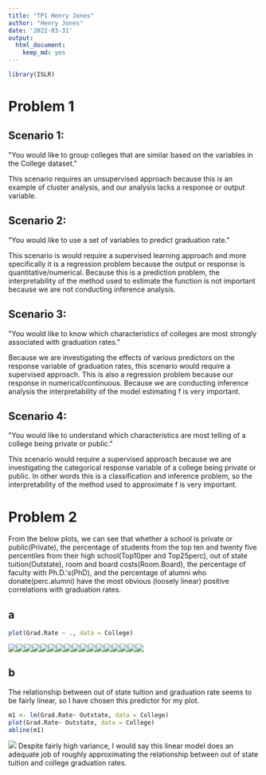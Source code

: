 ```yaml
---
title: "TP1 Henry Jones"
author: "Henry Jones"
date: '2022-03-31'
output: 
  html_document: 
    keep_md: yes
---
```





```r
library(ISLR)
```

# Problem 1

## Scenario 1:
"You would like to group colleges that are similar based on the variables in the College dataset."

This scenario requires an unsupervised approach because this is an example of cluster analysis, and our analysis lacks a response or output variable.

## Scenario 2: 
"You would like to use a set of variables to predict graduation rate."

This scenario is would require a supervised learning approach and more specifically it is a regression problem because the output or response is quantitative/numerical. Because this is a prediction problem, the interpretability of the method used to estimate the function is not important because we are not conducting inference analysis.

## Scenario 3:
"You would like to know which characteristics of colleges are most strongly associated with graduation rates."

Because we are investigating the effects of various predictors on the response variable of graduation rates, this scenario would require a supervised approach. This is also a regression problem because our response in numerical/continuous. Because we are conducting inference analysis the interpretability of the model estimating f is very important. 

## Scenario 4:
"You would like to understand which characteristics are most telling of a college being private or public."

This scenario would require a supervised approach because we are investigating the categorical response variable of a college being private or public. In other words this is a classification and inference problem, so the interpretability of the method used to approximate f is very important.

# Problem 2


From the below plots, we can see that whether a school is private or public(Private), the percentage of students from the top ten and twenty five percentiles from their high school(Top10per and Top25perc), out of state tuition(Outstate), room and board costs(Room.Board), the percentage of faculty with Ph.D.'s(PhD), and the percentage of alumni who donate(perc.alumni) have the most obvious (loosely linear) positive correlations with graduation rates.
## a 

```r
plot(Grad.Rate ~ ., data = College)
```

![](TP1_first_exercise_files/figure-html/unnamed-chunk-2-1.png)<!-- -->![](TP1_first_exercise_files/figure-html/unnamed-chunk-2-2.png)<!-- -->![](TP1_first_exercise_files/figure-html/unnamed-chunk-2-3.png)<!-- -->![](TP1_first_exercise_files/figure-html/unnamed-chunk-2-4.png)<!-- -->![](TP1_first_exercise_files/figure-html/unnamed-chunk-2-5.png)<!-- -->![](TP1_first_exercise_files/figure-html/unnamed-chunk-2-6.png)<!-- -->![](TP1_first_exercise_files/figure-html/unnamed-chunk-2-7.png)<!-- -->![](TP1_first_exercise_files/figure-html/unnamed-chunk-2-8.png)<!-- -->![](TP1_first_exercise_files/figure-html/unnamed-chunk-2-9.png)<!-- -->![](TP1_first_exercise_files/figure-html/unnamed-chunk-2-10.png)<!-- -->![](TP1_first_exercise_files/figure-html/unnamed-chunk-2-11.png)<!-- -->![](TP1_first_exercise_files/figure-html/unnamed-chunk-2-12.png)<!-- -->![](TP1_first_exercise_files/figure-html/unnamed-chunk-2-13.png)<!-- -->![](TP1_first_exercise_files/figure-html/unnamed-chunk-2-14.png)<!-- -->![](TP1_first_exercise_files/figure-html/unnamed-chunk-2-15.png)<!-- -->![](TP1_first_exercise_files/figure-html/unnamed-chunk-2-16.png)<!-- -->![](TP1_first_exercise_files/figure-html/unnamed-chunk-2-17.png)<!-- -->

## b
The relationship between out of state tuition and graduation rate seems to be fairly linear, so I have chosen this predictor for my plot.


```r
m1 <- lm(Grad.Rate~ Outstate, data = College)
plot(Grad.Rate~ Outstate, data = College)
abline(m1)
```

![](TP1_first_exercise_files/figure-html/unnamed-chunk-3-1.png)<!-- -->
Despite fairly high variance, I would say this linear model does an adequate  job of roughly approximating the relationship between out of state tuition and college graduation rates.








